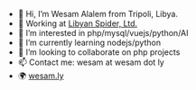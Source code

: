 - 👋 Hi, I’m Wesam Alalem from Tripoli, Libya.
- 🏢 Working at [Libyan Spider, Ltd.](https://libyanspider.com)
- 👀 I’m interested in php/mysql/vuejs/python/AI
- 🌱 I’m currently learning nodejs/python
- 💞️ I’m looking to collaborate on php projects
- 📫 Contact me: wesam at wesam dot ly
- 🌍 [wesam.ly](https://wesam.ly)

<!---
wesamly/wesamly is a ✨ special ✨ repository because its `README.md` (this file) appears on your GitHub profile.
You can click the Preview link to take a look at your changes.
--->
